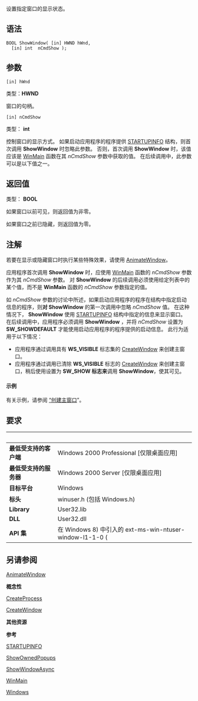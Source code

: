 设置指定窗口的显示状态。

[](#syntax)

## 语法

```
BOOL ShowWindow( [in] HWND hWnd,
  [in] int  nCmdShow );
```

[](#parameters)

## 参数

`[in] hWnd`

类型：**HWND**

窗口的句柄。

`[in] nCmdShow`

类型： **int**

控制窗口的显示方式。 如果启动应用程序的程序提供 [STARTUPINFO](/zh-cn/windows/desktop/api/processthreadsapi/ns-processthreadsapi-startupinfoa) 结构，则首次调用 **ShowWindow** 时忽略此参数。 否则，首次调用 **ShowWindow** 时，该值应该是 [WinMain](/zh-cn/windows/desktop/api/winbase/nf-winbase-winmain) 函数在其 _nCmdShow_ 参数中获取的值。 在后续调用中，此参数可以是以下值之一。


## 返回值

类型： **BOOL**

如果窗口以前可见，则返回值为非零。

如果窗口之前已隐藏，则返回值为零。

[](#remarks)

## 注解

若要在显示或隐藏窗口时执行某些特殊效果，请使用 [AnimateWindow](/zh-cn/windows/desktop/api/winuser/nf-winuser-animatewindow)。

应用程序首次调用 **ShowWindow** 时，应使用 [WinMain](/zh-cn/windows/desktop/api/winbase/nf-winbase-winmain) 函数的 _nCmdShow_ 参数作为其 _nCmdShow_ 参数。 对 **ShowWindow** 的后续调用必须使用给定列表中的某个值，而不是 **WinMain** 函数的 _nCmdShow_ 参数指定的值。

如 _nCmdShow_ 参数的讨论中所述，如果启动应用程序的程序在结构中指定启动信息的程序，则**对 ShowWindow** 的第一次调用中忽略 _nCmdShow_ 值。 在这种情况下， **ShowWindow** 使用 [STARTUPINFO](/zh-cn/windows/desktop/api/processthreadsapi/ns-processthreadsapi-startupinfoa) 结构中指定的信息来显示窗口。 在后续调用中，应用程序必须调用 **ShowWindow** ，并将 _nCmdShow_ 设置为 **SW_SHOWDEFAULT** 才能使用启动应用程序的程序提供的启动信息。 此行为适用于以下情况：

*   应用程序通过调用具有 **WS_VISIBLE** 标志集的 [CreateWindow](/zh-cn/windows/desktop/api/winuser/nf-winuser-createwindowa) 来创建主窗口。
*   应用程序通过调用已清除 **WS_VISIBLE** 标志的 [CreateWindow](/zh-cn/windows/desktop/api/winuser/nf-winuser-createwindowa) 来创建主窗口，稍后使用设置为 **SW_SHOW 标志来**调用 **ShowWindow**，使其可见。

[](#examples)

#### 示例

有关示例，请参阅 [“创建主窗口](/zh-cn/windows/desktop/winmsg/using-windows)”。

[](#requirements)

## 要求

<table aria-label="表 2"><thead><tr><th>&nbsp;</th><th>&nbsp;</th></tr></thead><tbody><tr><td><strong>最低受支持的客户端</strong></td><td>Windows 2000 Professional [仅限桌面应用]</td></tr><tr><td><strong>最低受支持的服务器</strong></td><td>Windows 2000 Server [仅限桌面应用]</td></tr><tr><td><strong>目标平台</strong></td><td>Windows</td></tr><tr><td><strong>标头</strong></td><td>winuser.h (包括 Windows.h)</td></tr><tr><td><strong>Library</strong></td><td>User32.lib</td></tr><tr><td><strong>DLL</strong></td><td>User32.dll</td></tr><tr><td><strong>API 集</strong></td><td>在 Windows 8) 中引入的 ext-ms-win-ntuser-window-l1-1-0 (</td></tr></tbody></table>

[](#see-also)

## 另请参阅

[AnimateWindow](/zh-cn/windows/desktop/api/winuser/nf-winuser-animatewindow)

**概念性**

[CreateProcess](/zh-cn/windows/desktop/api/processthreadsapi/nf-processthreadsapi-createprocessa)

[CreateWindow](/zh-cn/windows/desktop/api/winuser/nf-winuser-createwindowa)

**其他资源**

**参考**

[STARTUPINFO](/zh-cn/windows/desktop/api/processthreadsapi/ns-processthreadsapi-startupinfoa)

[ShowOwnedPopups](/zh-cn/windows/desktop/api/winuser/nf-winuser-showownedpopups)

[ShowWindowAsync](/zh-cn/windows/desktop/api/winuser/nf-winuser-showwindowasync)

[WinMain](/zh-cn/windows/desktop/api/winbase/nf-winbase-winmain)

[Windows](/zh-cn/windows/desktop/winmsg/windows)